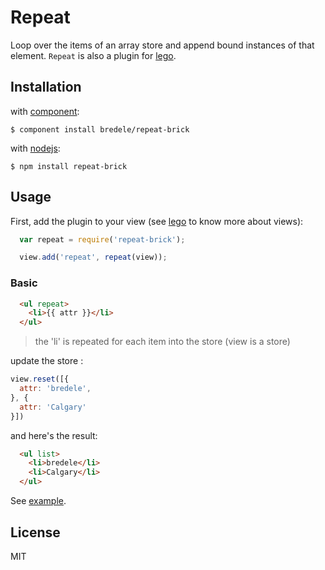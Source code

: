 # Repeat

  Loop over the items of an array store and append bound instances of that element.
  `Repeat` is also a plugin for [lego](https://github.com/bredele/lego).


## Installation

with [component](http://github.com/component/component):

    $ component install bredele/repeat-brick

with [nodejs](http://nodejs.org):

    $ npm install repeat-brick

## Usage

First, add the plugin to your view (see [lego](https://github.com/bredele/lego) to know more about views):

```js
  var repeat = require('repeat-brick');

  view.add('repeat', repeat(view));
```
   
### Basic

```html
  <ul repeat>
    <li>{{ attr }}</li>
  </ul>
```
  > the 'li' is repeated for each item into the store (view is a store)

update the store :

```js
view.reset([{
  attr: 'bredele',
}, {
  attr: 'Calgary'
}])
```
   
and here's the result:

```html
  <ul list>
    <li>bredele</li>
    <li>Calgary</li>    
  </ul>
```

See [example](https://github.com/bredele/repeat-brick/tree/master/examples).

## License

  MIT
